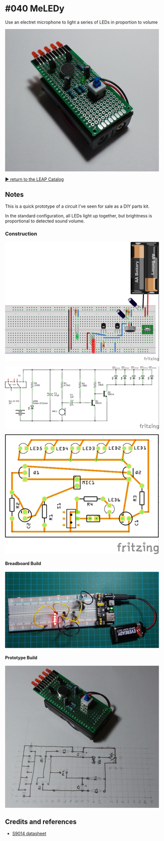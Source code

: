# #040 MeLEDy

Use an electret microphone to light a series of LEDs in proportion to volume

![Prototype](./assets/MeLEDy_prototype.jpg?raw=true)


[:arrow_forward: return to the LEAP Catalog](https://leap.tardate.com)

## Notes

This is a quick prototype of a circuit I've seen for sale as a DIY parts kit.

In the standard configuration, all LEDs light up together, but brightness is proportional to detected sound volume.

### Construction

![The Breadboard](./assets/MeLEDy_bb.jpg?raw=true)

![The Schematic](./assets/MeLEDy_schematic.jpg?raw=true)

![PCB](./assets/MeLEDy_pcb.jpg?raw=true)

#### Breadboard Build
![Breadboard Build](./assets/MeLEDy_build.jpg?raw=true)

#### Prototype Build
![Prototype Build](./assets/MeLEDy_prototype_build.jpg?raw=true)

## Credits and references
* [S9014 datasheet](http://www.futurlec.com/Transistors/S9014.shtml)
